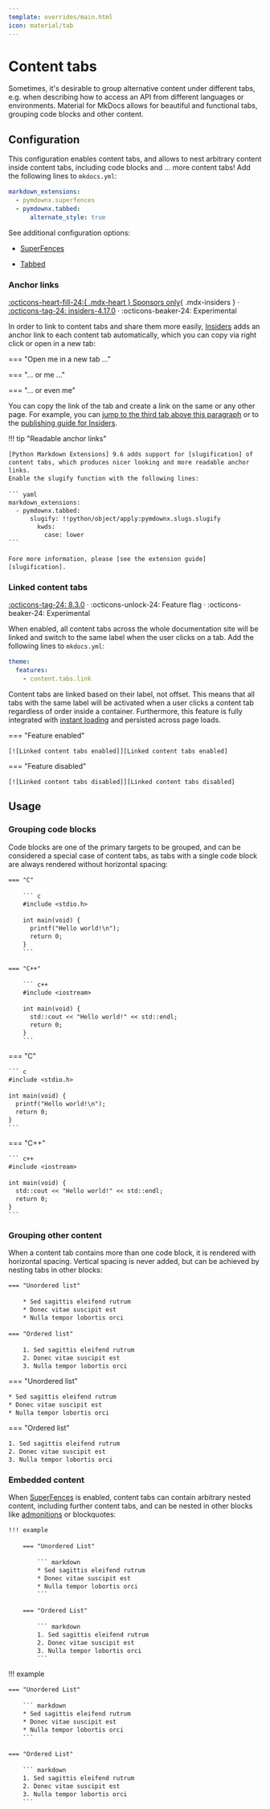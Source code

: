 ```yaml
---
template: overrides/main.html
icon: material/tab
---
```


# Content tabs

Sometimes, it's desirable to group alternative content under different tabs,
e.g. when describing how to access an API from different languages or
environments. Material for MkDocs allows for beautiful and functional tabs,
grouping code blocks and other content.

## Configuration

This configuration enables content tabs, and allows to nest arbitrary content
inside content tabs, including code blocks and ... more content tabs! Add the 
following lines to `mkdocs.yml`:

``` yaml
markdown_extensions:
  - pymdownx.superfences
  - pymdownx.tabbed:
      alternate_style: true 
```

See additional configuration options:

- [SuperFences]
- [Tabbed]

  [SuperFences]: ../setup/extensions/python-markdown-extensions.md#superfences
  [Tabbed]: ../setup/extensions/python-markdown-extensions.md#tabbed

### Anchor links

[:octicons-heart-fill-24:{ .mdx-heart } Sponsors only][Insiders]{ .mdx-insiders } ·
[:octicons-tag-24: insiders-4.17.0][Insiders] ·
:octicons-beaker-24: Experimental

In order to link to content tabs and share them more easily, [Insiders] adds
an anchor link to each content tab automatically, which you can copy via right
click or open in a new tab:

=== "Open me in a new tab ..."

=== "... or me ..."

=== "... or even me"

You can copy the link of the tab and create a link on the same or any other
page. For example, you can [jump to the third tab above this paragraph][tab_1]
or to the [publishing guide for Insiders][tab_2].

!!! tip "Readable anchor links"

    [Python Markdown Extensions] 9.6 adds support for [slugification] of
    content tabs, which produces nicer looking and more readable anchor links.
    Enable the slugify function with the following lines:

    ``` yaml
    markdown_extensions:
      - pymdownx.tabbed:
          slugify: !!python/object/apply:pymdownx.slugs.slugify
            kwds:
              case: lower
    ```

    Fore more information, please [see the extension guide][slugification].

  [Insiders]: ../insiders/index.md
  [tab_1]: #-or-even-me
  [tab_2]: ../publishing-your-site.md#insiders
  [Python Markdown Extensions]: https://facelessuser.github.io/pymdown-extensions/
  [slugification]: ../setup/extensions/python-markdown-extensions.md#+pymdownx.tabbed.slugify

### Linked content tabs

[:octicons-tag-24: 8.3.0][Linked content tabs support] ·
:octicons-unlock-24: Feature flag ·
:octicons-beaker-24: Experimental

When enabled, all content tabs across the whole documentation site will be
linked and switch to the same label when the user clicks on a tab. Add the 
following lines to `mkdocs.yml`:

``` yaml
theme:
  features:
    - content.tabs.link
```

Content tabs are linked based on their label, not offset. This means that all
tabs with the same label will be activated when a user clicks a content tab
regardless of order inside a container. Furthermore, this feature is fully
integrated with [instant loading] and persisted across page loads.

=== "Feature enabled"

    [![Linked content tabs enabled]][Linked content tabs enabled]

=== "Feature disabled"

    [![Linked content tabs disabled]][Linked content tabs disabled]

  [Linked content tabs support]: https://github.com/squidfunk/mkdocs-material/releases/tag/8.3.0
  [instant loading]: ../setup/setting-up-navigation.md#instant-loading
  [Linked content tabs enabled]: ../assets/screenshots/content-tabs-link.png
  [Linked content tabs disabled]: ../assets/screenshots/content-tabs.png

## Usage

### Grouping code blocks

Code blocks are one of the primary targets to be grouped, and can be considered
a special case of content tabs, as tabs with a single code block are always
rendered without horizontal spacing:

``` title="Content tabs with code blocks"
=== "C"

    ``` c
    #include <stdio.h>

    int main(void) {
      printf("Hello world!\n");
      return 0;
    }
    ```

=== "C++"

    ``` c++
    #include <iostream>

    int main(void) {
      std::cout << "Hello world!" << std::endl;
      return 0;
    }
    ```
```

<div class="result" markdown>

=== "C"

    ``` c
    #include <stdio.h>

    int main(void) {
      printf("Hello world!\n");
      return 0;
    }
    ```

=== "C++"

    ``` c++
    #include <iostream>

    int main(void) {
      std::cout << "Hello world!" << std::endl;
      return 0;
    }
    ```

</div>

### Grouping other content

When a content tab contains more than one code block, it is rendered with
horizontal spacing. Vertical spacing is never added, but can be achieved
by nesting tabs in other blocks:

``` title="Content tabs"
=== "Unordered list"

    * Sed sagittis eleifend rutrum
    * Donec vitae suscipit est
    * Nulla tempor lobortis orci

=== "Ordered list"

    1. Sed sagittis eleifend rutrum
    2. Donec vitae suscipit est
    3. Nulla tempor lobortis orci
```

<div class="result" markdown>

=== "Unordered list"

    * Sed sagittis eleifend rutrum
    * Donec vitae suscipit est
    * Nulla tempor lobortis orci

=== "Ordered list"

    1. Sed sagittis eleifend rutrum
    2. Donec vitae suscipit est
    3. Nulla tempor lobortis orci

</div>

### Embedded content

When [SuperFences] is enabled, content tabs can contain arbitrary nested
content, including further content tabs, and can be nested in other blocks like
[admonitions] or blockquotes:

``` title="Content tabs in admonition"
!!! example

    === "Unordered List"

        ``` markdown
        * Sed sagittis eleifend rutrum
        * Donec vitae suscipit est
        * Nulla tempor lobortis orci
        ```

    === "Ordered List"

        ``` markdown
        1. Sed sagittis eleifend rutrum
        2. Donec vitae suscipit est
        3. Nulla tempor lobortis orci
        ```
```

<div class="result" markdown>

!!! example

    === "Unordered List"

        ``` markdown
        * Sed sagittis eleifend rutrum
        * Donec vitae suscipit est
        * Nulla tempor lobortis orci
        ```

    === "Ordered List"

        ``` markdown
        1. Sed sagittis eleifend rutrum
        2. Donec vitae suscipit est
        3. Nulla tempor lobortis orci
        ```

</div>

  [admonitions]: admonitions.md
